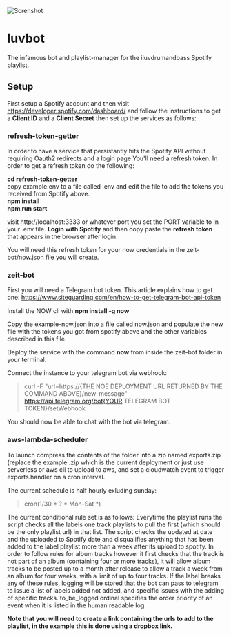 ![Screnshot](https://i.imgur.com//LMRjQJJs.png)
# luvbot
The infamous bot and playlist-manager for the iluvdrumandbass Spotify playlist.

## Setup
First setup a Spotify account and then visit https://developer.spotify.com/dashboard/ and follow the instructions to get a **Client ID** and a **Client Secret** then set up the services as follows:

### refresh-token-getter

In order to have a service that persistantly hits the Spotify API without requiring Oauth2 redirects and a login page
You'll need a refresh token. In order to get a refresh token do the following:

**cd refresh-token-getter**\
copy example.env to a file called .env and edit the file to add the tokens you received from Spotify above.\
**npm install**\
**npm run start**

visit http://localhost:3333 or whatever port you set the PORT variable to in your .env file.
**Login with Spotify** and then copy paste the **refresh token** that appears in the browser after login.

You will need this refresh token for your now credentials in the zeit-bot/now.json file you will create.


### zeit-bot  

First you will need a Telegram bot token. This article explains how to get one:
https://www.siteguarding.com/en/how-to-get-telegram-bot-api-token

Install the NOW cli with **npm install -g now**  

Copy the example-now.json into a file called now.json and populate the new file with the tokens you got from spotify above
and the other variables described in this file.

Deploy the service with the command **now** from inside the zeit-bot folder in your terminal.

Connect the instance to your telegram bot via webhook:
>curl -F "url=https://{THE NOE DEPLOYMENT URL RETURNED BY THE COMMAND ABOVE}/new-message" https://api.telegram.org/bot{YOUR TELEGRAM BOT TOKEN}/setWebhook

You should now be able to chat with the bot via telegram.

### aws-lambda-scheduler
To launch compress the contents of the folder into a zip named exports.zip (replace the example .zip which is the current deployment
or just use serverless or aws cli to upload to aws, and set a cloudwatch event to trigger exports.handler on a cron interval.

The current schedule is half hourly exluding sunday:
>cron(1/30 * ? * Mon-Sat *)

The current conditional rule set is as follows:
Everytime the playlist runs the script checks all the labels one track playlists to pull the first (which should be the only playlist url) in that list.
The script checks the updated at date and the uploaded to Spotify date and disqualifies anything that has been added to the label playlist more than a week after its upload to spotify.
In order to follow rules for album tracks however it first checks that the track is not part of an album (containing four or more tracks), it will allow album tracks to be posted up to a month after release to allow a track a week from an album for four weeks, with a limit of up to four tracks.
If the label breaks any of these rules, logging will be stored that the bot can pass to telegram to issue a list of labels added not added, and specific issues with the adding of specific tracks. to_be_logged ordinal specifies the order priority of an event when it is listed in the human readable log.

**Note that you will need to create a link containing the urls to add to the playlist, in the example this is
done using a dropbox link.**




